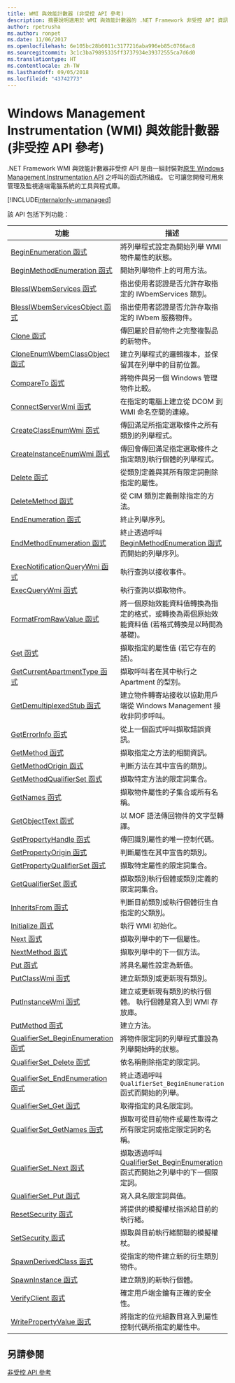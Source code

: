 ```yaml
---
title: WMI 與效能計數器 (非受控 API 參考)
description: 摘要說明適用於 WMI 與效能計數器的 .NET Framework 非受控 API 資訊。
author: rpetrusha
ms.author: ronpet
ms.date: 11/06/2017
ms.openlocfilehash: 6e105bc28b6011c3177216aba996eb85c0766ac8
ms.sourcegitcommit: 3c1c3ba79895335ff3737934e39372555ca7d6d0
ms.translationtype: HT
ms.contentlocale: zh-TW
ms.lasthandoff: 09/05/2018
ms.locfileid: "43742773"
---
```

# <a name="windows-management-instrumentation-wmi-and-performance-counters-unmanaged-api-reference"></a>Windows Management Instrumentation (WMI) 與效能計數器 (非受控 API 參考)

.NET Framework WMI 與效能計數器非受控 API 是由一組封裝對[原生 Windows Management Instrumentation API](/windows/desktop/WmiSdk/com-api-for-wmi) 之呼叫的函式所組成。 它可讓您開發可用來管理及監視遠端電腦系統的工具與程式庫。

[!INCLUDE[internalonly-unmanaged](../../../../includes/internalonly-unmanaged.md)]
  
該 API 包括下列功能：

| 功能 | 描述 |
|---------|---------|
| [BeginEnumeration 函式](beginenumeration.md) | 將列舉程式設定為開始列舉 WMI 物件屬性的狀態。 |
| [BeginMethodEnumeration 函式](beginmethodenumeration.md) |  開始列舉物件上的可用方法。 |
| [BlessIWbemServices 函式](blessiwbemservices.md) | 指出使用者認證是否允許存取指定的 IWbemServices 類別。 |
| [BlessIWbemServicesObject 函式](blessiwbemservicesobject.md) | 指出使用者認證是否允許存取指定的 IWbem 服務物件。 |
| [Clone 函式](clone.md) | 傳回屬於目前物件之完整複製品的新物件。 |
| [CloneEnumWbemClassObject 函式](cloneenumwbemclassobject.md) | 建立列舉程式的邏輯複本，並保留其在列舉中的目前位置。 |
| [CompareTo 函式](compareto.md) | 將物件與另一個 Windows 管理物件比較。 |
| [ConnectServerWmi 函式](connectserverwmi.md) | 在指定的電腦上建立從 DCOM 到 WMI 命名空間的連線。 |
| [CreateClassEnumWmi 函式](createclassenumwmi.md) | 傳回滿足所指定選取條件之所有類別的列舉程式。 |
| [CreateInstanceEnumWmi 函式](createinstanceenumwmi.md) | 傳回會傳回滿足指定選取條件之指定類別執行個體的列舉程式。 |
| [Delete 函式](delete.md) | 從類別定義與其所有限定詞刪除指定的屬性。 |
| [DeleteMethod 函式](deletemethod.md) | 從 CIM 類別定義刪除指定的方法。 |
| [EndEnumeration 函式](endenumeration.md) | 終止列舉序列。 | 
| [EndMethodEnumeration 函式](endmethodenumeration.md) | 終止透過呼叫 [BeginMethodEnumeration 函式](beginmethodenumeration.md)而開始的列舉序列。 |
| [ExecNotificationQueryWmi 函式](execnotificationquerywmi.md) | 執行查詢以接收事件。 |
| [ExecQueryWmi 函式](execquerywmi.md) | 執行查詢以擷取物件。 |
| [FormatFromRawValue 函式](formatfromrawvalue.md) | 將一個原始效能資料值轉換為指定的格式，或轉換為兩個原始效能資料值 (若格式轉換是以時間為基礎)。 | 
| [Get 函式](get.md) | 擷取指定的屬性值 (若它存在的話)。 |
| [GetCurrentApartmentType 函式](getcurrentapartmenttype.md) | 擷取呼叫者在其中執行之 Apartment 的型別。 |
| [GetDemultiplexedStub 函式](getdemultiplexedstub.md) | 建立物件轉寄站接收以協助用戶端從 Windows Management 接收非同步呼叫。 |
| [GetErrorInfo 函式](geterrorinfo.md) | 從上一個函式呼叫擷取錯誤資訊。 | 
| [GetMethod 函式](getmethod.md) | 擷取指定之方法的相關資訊。 | 
| [GetMethodOrigin 函式](getmethodorigin.md) | 判斷方法在其中宣告的類別。 |
| [GetMethodQualifierSet 函式](getmethodqualifierset.md) | 擷取特定方法的限定詞集合。 |
| [GetNames 函式](getnames.md) | 擷取物件屬性的子集合或所有名稱。 |
| [GetObjectText 函式](getobjecttext.md) | 以 MOF 語法傳回物件的文字型轉譯。 | 
| [GetPropertyHandle 函式](getpropertyhandle.md) | 傳回識別屬性的唯一控制代碼。 |
| [GetPropertyOrigin 函式](getpropertyorigin.md) | 判斷屬性在其中宣告的類別。 |
| [GetPropertyQualifierSet 函式](getpropertyqualifierset.md) | 擷取特定屬性的限定詞集合。  |
| [GetQualifierSet 函式](getqualifierset.md) | 擷取類別執行個體或類別定義的限定詞集合。 |
| [InheritsFrom 函式](inheritsfrom.md) | 判斷目前類別或執行個體衍生自指定的父類別。 |
| [Initialize 函式](initialize.md) | 執行 WMI 初始化。 |
| [Next 函式](next.md) | 擷取列舉中的下一個屬性。 | 
| [NextMethod 函式](nextmethod.md) | 擷取列舉中的下一個方法。 |
| [Put 函式](put.md) | 將具名屬性設定為新值。 |
| [PutClassWmi 函式](putclasswmi.md) | 建立新類別或更新現有類別。 |
| [PutInstanceWmi 函式](putinstancewmi.md) | 建立或更新現有類別的執行個體。 執行個體是寫入到 WMI 存放庫。 |
| [PutMethod 函式](putmethod.md) | 建立方法。 |
| [QualifierSet_BeginEnumeration 函式](qualifierset-beginenumeration.md) | 將物件限定詞的列舉程式重設為列舉開始時的狀態。 |
| [QualifierSet_Delete 函式](qualifierset-delete.md) | 依名稱刪除指定的限定詞。  |
| [QualifierSet_EndEnumeration 函式](qualifierset-endenumeration.md) | 終止透過呼叫 `QualifierSet_BeginEnumeration` 函式而開始的列舉。 |
| [QualifierSet_Get 函式](qualifierset-get.md) | 取得指定的具名限定詞。  |
| [QualifierSet_GetNames 函式](qualifierset-getnames.md) | 擷取可從目前物件或屬性取得之所有限定詞或指定限定詞的名稱。 |
| [QualifierSet_Next 函式](qualifierset-next.md) | 擷取透過呼叫 [QualifierSet_BeginEnumeration](qualifierset-beginenumeration.md) 函式而開始之列舉中的下一個限定詞。 |
| [QualifierSet_Put 函式](qualifierset-put.md) | 寫入具名限定詞與值。 |
| [ResetSecurity 函式](resetsecurity.md) | 將提供的模擬權杖指派給目前的執行緒。 |
| [SetSecurity 函式](setsecurity.md) | 擷取與目前執行緒關聯的模擬權杖。 |
| [SpawnDerivedClass 函式](spawnderivedclass.md) | 從指定的物件建立新的衍生類別物件。 | 
| [SpawnInstance 函式](spawninstance.md) | 建立類別的新執行個體。 |   
| [VerifyClient 函式](verifyclientkey.md) | 確定用戶端金鑰有正確的安全性。 |
| [WritePropertyValue 函式](writepropertyvalue.md) | 將指定的位元組數目寫入到屬性控制代碼所指定的屬性中。 |

 ## <a name="see-also"></a>另請參閱
[非受控 API 參考](../index.md) 

